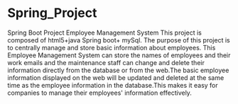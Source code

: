 # Spring_Project
Spring Boot Project Employee Management System
This project is composed of html5+java Spring boot+ mySql. The purpose of this project is to centrally manage and store basic information about employees. 
This Employee Management System can store the names of employees and their work emails and the maintenance staff can change and delete their information directly
from the database or from the web.The basic employee information displayed on the web will be updated and deleted at the same time as the employee information 
in the database.This makes it easy for companies to manage their employees' information effectively.
